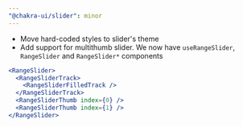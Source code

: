 ```yaml
---
"@chakra-ui/slider": minor
---
```


- Move hard-coded styles to slider's theme
- Add support for multithumb slider. We now have `useRangeSlider`, `RangeSlider`
  and `RangeSlider*` components

```jsx live=false
<RangeSlider>
  <RangeSliderTrack>
    <RangeSliderFilledTrack />
  </RangeSliderTrack>
  <RangeSliderThumb index={0} />
  <RangeSliderThumb index={1} />
</RangeSlider>
```
